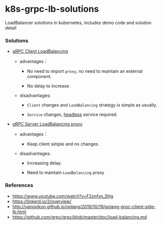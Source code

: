 # k8s-grpc-lb-solutions
LoadBalancer solutions in kubernetes, includes demo code and solution detail


### Solutions

* [gRPC Client LoadBalancing](./solutions/lb-client/README.md)
    
    * advantages：
        
        * No need to import `proxy`, no need to maintain an external component.
        
        * No delay to increase.
    
    * disadvantages:
        
        * `Client` changes and `LoadBalancing` strategy is simple as usually.
        
        * `Service` changes, [headless](https://kubernetes.io/docs/concepts/services-networking/service/#headless-services) service required.

* [gRPC Server LoadBalancing proxy](./solutions/lb-proxy-mesh/README.md)
    
    * advantages：
        
        * Keep client simple and no changes. 
    
    * disadvantages:
        
        * Increasing delay.
        
        * Need to maintain `LoadBalancing` proxy 

### References

* https://www.youtube.com/watch?v=F2znfxn_5Hg
* https://linkerd.io/2/overview/
* http://yangxikun.github.io/golang/2019/10/19/golang-grpc-client-side-lb.html
* https://github.com/grpc/grpc/blob/master/doc/load-balancing.md